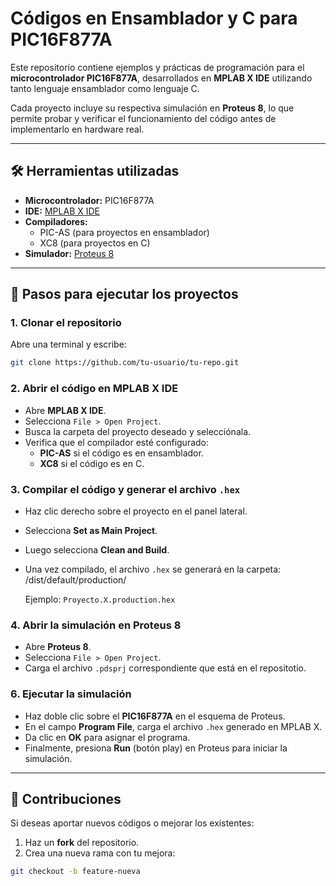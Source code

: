 # Códigos en Ensamblador y C para PIC16F877A  

Este repositorio contiene ejemplos y prácticas de programación para el **microcontrolador PIC16F877A**, desarrollados en **MPLAB X IDE** utilizando tanto lenguaje ensamblador como lenguaje C.  

Cada proyecto incluye su respectiva simulación en **Proteus 8**, lo que permite probar y verificar el funcionamiento del código antes de implementarlo en hardware real.  

---

## 🛠 Herramientas utilizadas  

- **Microcontrolador:** PIC16F877A  
- **IDE:** [MPLAB X IDE](https://www.microchip.com/en-us/tools-resources/develop/mplab-x-ide)  
- **Compiladores:**  
  - PIC-AS (para proyectos en ensamblador)  
  - XC8 (para proyectos en C)  
- **Simulador:** [Proteus 8](https://www.labcenter.com/)
  
---

## 🚀 Pasos para ejecutar los proyectos  

### 1. Clonar el repositorio  
Abre una terminal y escribe:  
```bash
git clone https://github.com/tu-usuario/tu-repo.git
```

### 2. Abrir el código en MPLAB X IDE  
- Abre **MPLAB X IDE**.  
- Selecciona `File > Open Project`.  
- Busca la carpeta del proyecto deseado y selecciónala.  
- Verifica que el compilador esté configurado:  
  - **PIC-AS** si el código es en ensamblador.  
  - **XC8** si el código es en C.  

### 3. Compilar el código y generar el archivo `.hex`  
- Haz clic derecho sobre el proyecto en el panel lateral.  
- Selecciona **Set as Main Project**.  
- Luego selecciona **Clean and Build**.  
- Una vez compilado, el archivo `.hex` se generará en la carpeta: /dist/default/production/

  Ejemplo: `Proyecto.X.production.hex`  

### 4. Abrir la simulación en Proteus 8  
- Abre **Proteus 8**.  
- Selecciona `File > Open Project`.  
- Carga el archivo `.pdsprj` correspondiente que está en el repositotio.  

### 6. Ejecutar la simulación  
- Haz doble clic sobre el **PIC16F877A** en el esquema de Proteus.  
- En el campo **Program File**, carga el archivo `.hex` generado en MPLAB X.  
- Da clic en **OK** para asignar el programa.  
- Finalmente, presiona **Run** (botón play) en Proteus para iniciar la simulación.  

---

## 🤝 Contribuciones  

Si deseas aportar nuevos códigos o mejorar los existentes:  

1. Haz un **fork** del repositorio.  
2. Crea una nueva rama con tu mejora:  
 ```bash
 git checkout -b feature-nueva
 ```
